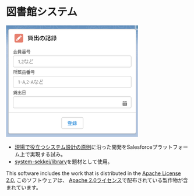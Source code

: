 # 図書館システム
![sample](.pic/sample001.png)

- [現場で役立つシステム設計の原則](https://www.amazon.co.jp/dp/477419087X)に沿った開発をSalesforceプラットフォーム上で実現する試み。
- [system-sekkei/library](https://github.com/system-sekkei/library)を題材として使用。


This software includes the work that is distributed in the [Apache License 2.0.](https://www.apache.org/licenses/LICENSE-2.0)
このソフトウェアは、 [Apache 2.0ライセンス](https://www.apache.org/licenses/LICENSE-2.0)で配布されている製作物が含まれています。